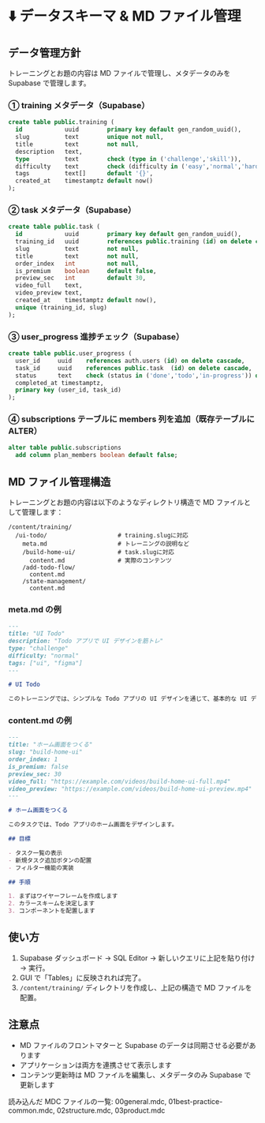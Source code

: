 # ⬇️ データスキーマ & MD ファイル管理

## データ管理方針

トレーニングとお題の内容は MD ファイルで管理し、メタデータのみを Supabase で管理します。

### ① training メタデータ（Supabase）

```sql
create table public.training (
  id            uuid        primary key default gen_random_uuid(),
  slug          text        unique not null,
  title         text        not null,
  description   text,
  type          text        check (type in ('challenge','skill')),
  difficulty    text        check (difficulty in ('easy','normal','hard')),
  tags          text[]      default '{}',
  created_at    timestamptz default now()
);
```

### ② task メタデータ（Supabase）

```sql
create table public.task (
  id            uuid        primary key default gen_random_uuid(),
  training_id   uuid        references public.training (id) on delete cascade,
  slug          text        not null,
  title         text        not null,
  order_index   int         not null,
  is_premium    boolean     default false,
  preview_sec   int         default 30,
  video_full    text,
  video_preview text,
  created_at    timestamptz default now(),
  unique (training_id, slug)
);
```

### ③ user_progress 進捗チェック（Supabase）

```sql
create table public.user_progress (
  user_id     uuid    references auth.users (id) on delete cascade,
  task_id     uuid    references public.task  (id) on delete cascade,
  status      text    check (status in ('done','todo','in-progress')) default 'todo',
  completed_at timestamptz,
  primary key (user_id, task_id)
);
```

### ④ subscriptions テーブルに members 列を追加（既存テーブルに ALTER）

```sql
alter table public.subscriptions
  add column plan_members boolean default false;
```

## MD ファイル管理構造

トレーニングとお題の内容は以下のようなディレクトリ構造で MD ファイルとして管理します：

```
/content/training/
  /ui-todo/                    # training.slugに対応
    meta.md                    # トレーニングの説明など
    /build-home-ui/            # task.slugに対応
      content.md               # 実際のコンテンツ
    /add-todo-flow/
      content.md
    /state-management/
      content.md
```

### meta.md の例

```markdown
---
title: "UI Todo"
description: "Todo アプリで UI デザインを筋トレ"
type: "challenge"
difficulty: "normal"
tags: ["ui", "figma"]
---

# UI Todo

このトレーニングでは、シンプルな Todo アプリの UI デザインを通じて、基本的な UI デザインの考え方を学びます。
```

### content.md の例

```markdown
---
title: "ホーム画面をつくる"
slug: "build-home-ui"
order_index: 1
is_premium: false
preview_sec: 30
video_full: "https://example.com/videos/build-home-ui-full.mp4"
video_preview: "https://example.com/videos/build-home-ui-preview.mp4"
---

# ホーム画面をつくる

このタスクでは、Todo アプリのホーム画面をデザインします。

## 目標

- タスク一覧の表示
- 新規タスク追加ボタンの配置
- フィルター機能の実装

## 手順

1. まずはワイヤーフレームを作成します
2. カラースキームを決定します
3. コンポーネントを配置します
```

## 使い方

1. Supabase ダッシュボード → SQL Editor → 新しいクエリに上記を貼り付け → 実行。
2. GUI で「Tables」に反映されれば完了。
3. `/content/training/` ディレクトリを作成し、上記の構造で MD ファイルを配置。

## 注意点

- MD ファイルのフロントマターと Supabase のデータは同期させる必要があります
- アプリケーションは両方を連携させて表示します
- コンテンツ更新時は MD ファイルを編集し、メタデータのみ Supabase で更新します

読み込んだ MDC ファイルの一覧: 00general.mdc, 01best-practice-common.mdc, 02structure.mdc, 03product.mdc
